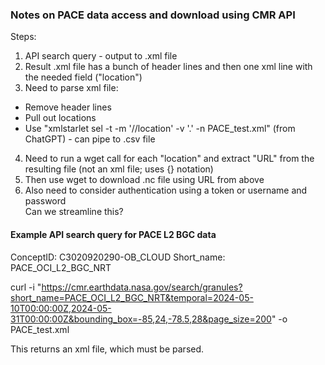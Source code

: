 ### Notes on PACE data access and download using CMR API

Steps:
1. API search query - output to .xml file
2. Result .xml file has a bunch of header lines and then one xml line with the needed field ("location")
3. Need to parse xml file:
 - Remove header lines
 - Pull out locations
 - Use "xmlstarlet sel -t -m '//location' -v '.' -n PACE_test.xml" (from ChatGPT) - can pipe to .csv file
4. Need to run a wget call for each "location" and extract "URL" from the resulting file (not an xml file; uses {} notation)
5. Then use wget to download .nc file using URL from above
6. Also need to consider authentication using a token or username and password  
Can we streamline this?




#### Example API search query for PACE L2 BGC data
ConceptID: C3020920290-OB_CLOUD 
Short_name: PACE_OCI_L2_BGC_NRT

curl -i "https://cmr.earthdata.nasa.gov/search/granules?short_name=PACE_OCI_L2_BGC_NRT&temporal=2024-05-10T00:00:00Z,2024-05-31T00:00:00Z&bounding_box=-85,24,-78.5,28&page_size=200" -o PACE_test.xml

This returns an xml file, which must be parsed.
